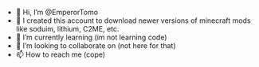 - 👋 Hi, I’m @EmperorTomo
- 👀 I created this account to download newer versions of minecraft mods like soduim, lithium, C2ME, etc. 
- 🌱 I’m currently learning (im not learning code)
- 💞️ I’m looking to collaborate on (not here for that)
- 📫 How to reach me (cope)

<!---
EmperorTomo/EmperorTomo is a ✨ special ✨ repository because its `README.md` (this file) appears on your GitHub profile.
You can click the Preview link to take a look at your changes.
--->
